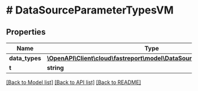 # # DataSourceParameterTypesVM

## Properties

Name | Type | Description | Notes
------------ | ------------- | ------------- | -------------
**data_types** | [**\OpenAPI\Client\cloud\fastreport\model\DataSourceParameterTypeVM[]**](DataSourceParameterTypeVM.md) |  | [optional]
**t** | **string** |  |

[[Back to Model list]](../../README.md#models) [[Back to API list]](../../README.md#endpoints) [[Back to README]](../../README.md)
